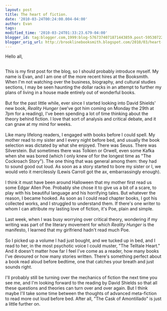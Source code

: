 ```yaml
---
layout: post
title: The heart of fiction.
date: '2010-03-24T00:24:00.004-04:00'
author: Evan
tags: 
modified_time: '2010-03-24T01:33:23.679-04:00'
blogger_id: tag:blogger.com,1999:blog-5767374071871443859.post-5953072276292023844
blogger_orig_url: http://brooklinebooksmith.blogspot.com/2010/03/heart-of-fiction.html
---
```


Hello all,<div><br /></div><div>This is my first post for the blog, so I should probably introduce myself. My name is Evan, and I am one of the more recent hires at the Booksmith. When I'm not watching over the business, biography, and cultural studies sections, I may be seen haunting the dollar racks in an attempt to further my plans of living in a house made entirely out of wonderful books.</div><div><br /></div><div>But for the past little while, ever since I started looking into David Shields' new book, <i>Reality Hunger</i> (we've got him coming on Monday the 29th at 7pm for a reading), I've been spending a lot of time thinking about the theory behind fiction. I love that sort of analysis and critical debate, and it can gnaw at my mind for weeks.</div><div><br /></div><div>Like many lifelong readers, I engaged with books before I could spell. My mother read to my sister and I every night before bed, and usually the book selection was dictated by what she enjoyed. There was Seuss. There was Silverstein. But sometimes there was Tolkien or Orwell, even some Kafka when she was bored (which I only knew of for the longest time as "The Cockroach Story"). The one thing that was general among them: they had to sound good out loud. As soon as a story started to bore my sister or I, we would veto it mercilessly (Lewis Carroll got the ax, embarrassingly enough).</div><div><br /></div><div>I think it must have been around Halloween that my mother first read us some Edgar Allen Poe. Probably she chose it to give us a bit of a scare, to play with his beautiful language and his horrifying tales. But whatever the reason, I became hooked. As soon as I could read chapter books, I got his collected works, and I struggled to understand them. If there's one writer to whom I can attribute my lasting love of fiction, it's Poe, plain and simple.<br /><br /></div><div>Last week, when I was busy worrying over critical theory, wondering if my writing was part of the literary movement for which <i>Reality Hunger</i> is the manifesto, I learned that my girlfriend hadn't read much Poe.</div><div><br /></div><div>So I picked up a volume I had just bought, and we tucked up in bed, and I read to her, in the most psychotic voice I could muster, "The Telltale Heart." And it doesn't matter how far I feel I've come as a reader, how many books I've devoured or how many stories written. There's something perfect about a book read aloud before bedtime, one that catches your breath and just sounds right.</div><div><br /></div><div>I'll probably still be turning over the mechanics of fiction the next time you see me, and I'm looking forward to the reading by David Shields so that all these questions and theories can turn over and over again. But I think maybe I'll take some time between the thoughts of advanced meta-fiction to read more out loud before bed. After all, "The Cask of Amontillado" is just a little further on.</div>